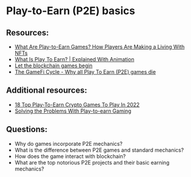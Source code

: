 # Play-to-Earn (P2E) basics

## Resources:

* [What Are Play-to-Earn Games? How Players Are Making a Living With NFTs](https://decrypt.co/resources/what-are-play-to-earn-games-how-players-are-making-a-living-with-nfts)
* [What Is Play To Earn? | Explained With Animation](https://www.youtube.com/watch?v=dYK-_mpvgOw)
* [Let the blockchain games begin](https://zipmex.com/learn/the-future-of-blockchain-gaming/)
* [The GameFi Cycle - Why all Play To Earn (P2E) games die](https://www.youtube.com/watch?v=0Bq-jmK1O-k)


## Additional resources:
* [18 Top Play-To-Earn Crypto Games To Play In 2022](https://zipmex.com/learn/top-play-to-earn-crypto-games/)
* [Solving the Problems With Play-to-earn Gaming](https://hackernoon.com/solving-the-problems-with-play-to-earn-gaming)

## Questions:
* Why do games incorporate P2E mechanics?
* What is the difference between P2E games and standard mechanics?
* How does the game interact with blockchain? 
* What are the top notorious P2E projects and their basic earning mechanics? 
